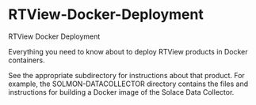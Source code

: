 # RTView-Docker-Deployment
RTView Docker Deployment

Everything you need to know about to deploy RTView products in Docker containers.

See the appropriate subdirectory for instructions about that product.
For example, the SOLMON-DATACOLLECTOR directory contains the files and 
instructions for building a Docker image of the Solace Data Collector.

